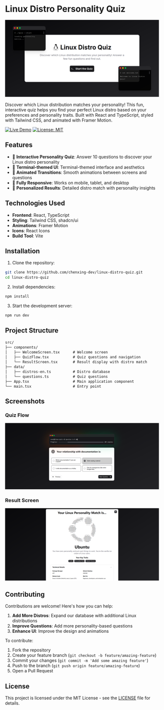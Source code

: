 # Linux Distro Personality Quiz

![Project Banner](public/banner.png)

Discover which Linux distribution matches your personality! This fun, interactive quiz helps you find your perfect Linux distro based on your preferences and personality traits. Built with React and TypeScript, styled with Tailwind CSS, and animated with Framer Motion.

[![Live Demo](https://img.shields.io/badge/Demo-brightgreen)](https://chenxing-dev.github.io/linux-distro-quiz/)
[![License: MIT](https://img.shields.io/badge/License-MIT-yellow.svg)](https://opensource.org/licenses/MIT)

## Features

- 🐧 **Interactive Personality Quiz**: Answer 10 questions to discover your Linux distro personality
- 🎨 **Terminal-themed UI**: Terminal-themed interface and aesthetics  
- 🚀 **Animated Transitions**: Smooth animations between screens and questions
- 📱 **Fully Responsive**: Works on mobile, tablet, and desktop
- 💾 **Personalized Results**: Detailed distro match with personality insights

## Technologies Used

- **Frontend**: React, TypeScript
- **Styling**: Tailwind CSS, shadcn/ui
- **Animations**: Framer Motion
- **Icons**: React Icons
- **Build Tool**: Vite

## Installation

1. Clone the repository:
```bash
git clone https://github.com/chenxing-dev/linux-distro-quiz.git
cd linux-distro-quiz
```

2. Install dependencies:
```bash
npm install
```

3. Start the development server:
```bash
npm run dev
```

## Project Structure

```
src/
├── components/
│   ├── WelcomeScreen.tsx      # Welcome screen
│   ├── QuizFlow.tsx           # Quiz questions and navigation
│   └── ResultScreen.tsx       # Result display with distro match
├── data/
│   ├── distros-en.ts          # Distro database
│   └── questions.ts           # Quiz questions
├── App.tsx                    # Main application component
└── main.tsx                   # Entry point
```

## Screenshots

### Quiz Flow
![Quiz Flow](public/quiz.png)

### Result Screen
![Result Screen](public/result.png)

## Contributing

Contributions are welcome! Here's how you can help:

1. **Add More Distros**: Expand our database with additional Linux distributions
2. **Improve Questions**: Add more personality-based questions
3. **Enhance UI**: Improve the design and animations

To contribute:
1. Fork the repository
2. Create your feature branch (`git checkout -b feature/amazing-feature`)
3. Commit your changes (`git commit -m 'Add some amazing feature'`)
4. Push to the branch (`git push origin feature/amazing-feature`)
5. Open a Pull Request

## License

This project is licensed under the MIT License - see the [LICENSE](LICENSE) file for details.
